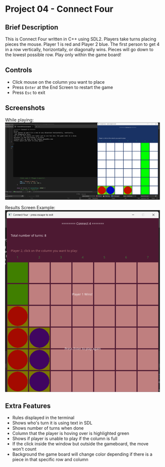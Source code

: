 # Project 04 - Connect Four
 
## Brief Description
 
This is Connect Four written in C++ using SDL2. Players take turns placing pieces the mouse. Player 1 is red and Player 2 blue.
The first person to get 4 in a row vertically, horizontally, or diagonally wins. 
Pieces will go down to the lowest possible row. Play only within the game board!
 
## Controls
 
- Click mouse on the column you want to place
- Press `Enter` at the End Screen to restart the game
- Press `Esc` to exit
 
## Screenshots
While playing:
![Screenshot](screenshot.png)

Results Screen Example:
![Screenshot](screenshot2.png)
 
## Extra Features
 
- Rules displayed in the terminal
- Shows who's turn it is using text in SDL
- Shows number of turns when done
- Column that the player is hoving over is highlighted green
- Shows if player is unable to play if the column is full
- If the click inside the window but outside the gameboard, the move won't count
- Background the game board will change color depending if there is a piece in that specific row and column